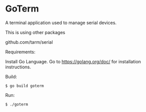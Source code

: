 # GoTerm

A terminal application used to manage serial devices.

This is using other packages

github.com/tarm/serial

Requirements:

Install Go Language.
Go to https://golang.org/doc/ for installation instructions.

Build:
```
$ go build goterm
```

Run:
```
$ ./goterm
